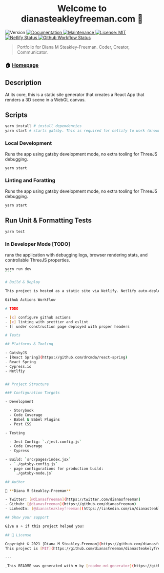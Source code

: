<h1 align="center">Welcome to dianasteakleyfreeman.com 👋</h1>
<p>
  <img alt="Version" src="https://img.shields.io/badge/version-2.1.0-blue.svg?cacheSeconds=2592000" />
  <a href="https://github.com/dianasfreeman/dianasteakelyfreeman.com#readme" target="_blank">
    <img alt="Documentation" src="https://img.shields.io/badge/documentation-yes-brightgreen.svg" />
  </a>
  <a href="https://github.com/dianasfreeman/dianasteakelyfreeman.com/graphs/commit-activity" target="_blank">
    <img alt="Maintenance" src="https://img.shields.io/badge/Maintained%3F-yes-green.svg" />
  </a>
  <a href="https://github.com/dianasfreeman/dianasteakelyfreeman.com/blob/master/LICENSE" target="_blank">
    <img alt="License: MIT" src="https://img.shields.io/github/license/dianasfreeman/dianasteakleyfreeman.com" />
  </a>
  <a href="https://api.netlify.com/api/v1/badges/7b5f4c1a-c979-4652-aacf-05076bfa2989/deploy-status" target="_blank">
    <img alt="Netlify Status" src="https://api.netlify.com/api/v1/badges/7b5f4c1a-c979-4652-aacf-05076bfa2989/deploy-status" />
  </a>
  <a href="https://github.com/dianafreeman/dianasteakleyfreeman.com/workflows/Node.js+CI/badge.svg" target="_blank">
    <img alt="Github Workflow Status" src="https://github.com/dianafreeman/dianasteakleyfreeman.com/workflows/Node.js+CI/badge.svg" />
  </a>

</p>

> Portfolio for Diana M Steakley-Freeman. Coder, Creator, Communicator.

### 🏠 [Homepage](https://dianasteakleyfreeman.com)

## Description

At its core, this is a static site generator that creates a React App that renders a 3D scene in a WebGL canvas.

## Scripts

```sh
yarn install # install dependencies
yarn start # starts gatsby. This is required for netlify to work (known issue: https://github.com/netlify/cli/issues/1292)
```

### Local Development

Runs the app using gatsby development mode, no extra tooling for ThreeJS debugging.

```sh
yarn start
```

### Linting and Foratting

Runs the app using gatsby development mode, no extra tooling for ThreeJS debugging.

```sh
yarn start
```

## Run Unit & Formatting Tests

```sh
yarn test
```

### In Developer Mode [TODO]

runs the application with debugging logs, browser rendering stats, and controllable ThreeJS properties.

````sh
yarn run dev
```

# Build & Deploy

This project is hosted as a static site via Netlify. Netlify auto-deploys the master branch.

Github Actions Workflow

# TODO

- [x] configure github actions
- [x] linting with prettier and eslint
- [] under construction page deployed with proper headers

# Tests

## Platforms & Tooling

- GatsbyJS
- [React Spring](https://github.com/drcmda/react-spring)
- React Spring
- Cypress.io
- Netlfiy


## Project Structure

### Configuration Targets

- Development

  - Storybook
  - Code Coverage
  - Babel & Babel Plugins
  - Post CSS

- Testing

  - Jest Config: `./jest.config.js`
  - Code Coverage
  - Cypress

- Build: `src/pages/index.jsx`
  - `./gatsby-config.js`
  - page configurations for production build:
    `./gatsby-node.js`

## Author

👤 **Diana M Steakley-Freeman**

- Twitter: [@dianasfreeman](https://twitter.com/dianasfreeman)
- Github: [@dianasfreeman](https://github.com/dianasfreeman)
- LinkedIn: [@dianasteakleyfreeman](https://linkedin.com/in/dianasteakleyfreeman)

## Show your support

Give a ⭐️ if this project helped you!

## 📝 License

Copyright © 2021 [Diana M Steakley-Freeman](https://github.com/dianasfreeman).<br />
This project is [MIT](https://github.com/dianasfreeman/dianasteakelyfreeman.com/blob/master/LICENSE) licensed.

---

_This README was generated with ❤️ by [readme-md-generator](https://github.com/kefranabg/readme-md-generator)_
````
